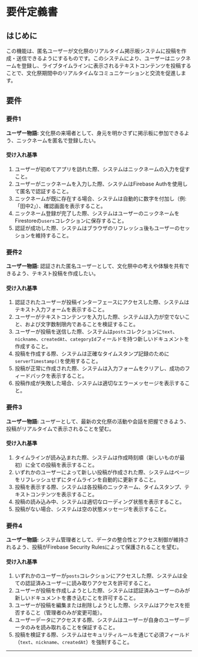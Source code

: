 # 要件定義書

## はじめに

この機能は、匿名ユーザーが文化祭のリアルタイム掲示板システムに投稿を作成・送信できるようにするものです。このシステムにより、ユーザーはニックネームを登録し、ライブタイムラインに表示されるテキストコンテンツを投稿することで、文化祭期間中のリアルタイムなコミュニケーションと交流を促進します。

## 要件

### 要件1

**ユーザー物語:** 文化祭の来場者として、身元を明かさずに掲示板に参加できるよう、ニックネームを匿名で登録したい。

#### 受け入れ基準

1.  ユーザーが初めてアプリを訪れた際、システムはニックネームの入力を促すこと。
2.  ユーザーがニックネームを入力した際、システムはFirebase Authを使用して匿名で認証すること。
3.  ニックネームが既に存在する場合、システムは自動的に数字を付加し（例: 「田中2」）、確認画面を表示すること。
4.  ニックネーム登録が完了した際、システムはユーザーのニックネームをFirestoreの`users`コレクションに保存すること。
5.  認証が成功した際、システムはブラウザのリフレッシュ後もユーザーのセッションを維持すること。

### 要件2

**ユーザー物語:** 認証された匿名ユーザーとして、文化祭中の考えや体験を共有できるよう、テキスト投稿を作成したい。

#### 受け入れ基準

1.  認証されたユーザーが投稿インターフェースにアクセスした際、システムはテキスト入力フォームを表示すること。
2.  ユーザーがテキストコンテンツを入力した際、システムは入力が空でないこと、および文字数制限内であることを検証すること。
3.  ユーザーが投稿を送信した際、システムは`posts`コレクションに`text`、`nickname`、`createdAt`、`categoryId`フィールドを持つ新しいドキュメントを作成すること。
4.  投稿を作成する際、システムは正確なタイムスタンプ記録のために`serverTimestamp()`を使用すること。
5.  投稿が正常に作成された際、システムは入力フォームをクリアし、成功のフィードバックを表示すること。
6.  投稿作成が失敗した場合、システムは適切なエラーメッセージを表示すること。

### 要件3

**ユーザー物語:** ユーザーとして、最新の文化祭の活動や会話を把握できるよう、投稿がリアルタイムで表示されることを望む。

#### 受け入れ基準

1.  タイムラインが読み込まれた際、システムは作成時刻順（新しいものが最初）に全ての投稿を表示すること。
2.  いずれかのユーザーによって新しい投稿が作成された際、システムはページをリフレッシュせずにタイムラインを自動的に更新すること。
3.  投稿を表示する際、システムは各投稿のニックネーム、タイムスタンプ、テキストコンテンツを表示すること。
4.  投稿の読み込み中、システムは適切なローディング状態を表示すること。
5.  投稿がない場合、システムは空の状態メッセージを表示すること。

### 要件4

**ユーザー物語:** システム管理者として、データの整合性とアクセス制御が維持されるよう、投稿がFirebase Security Rulesによって保護されることを望む。

#### 受け入れ基準

1.  いずれかのユーザーが`posts`コレクションにアクセスした際、システムは全ての認証済みユーザーに読み取りアクセスを許可すること。
2.  ユーザーが投稿を作成しようとした際、システムは認証済みユーザーのみが新しいドキュメントを書き込むことを許可すること。
3.  ユーザーが投稿を編集または削除しようとした際、システムはアクセスを拒否すること（管理者のみが変更可能）。
4.  ユーザーデータにアクセスする際、システムはユーザーが自身のユーザーデータのみを読み取れることを保証すること。
5.  投稿を検証する際、システムはセキュリティルールを通じて必須フィールド（`text`、`nickname`、`createdAt`）を強制すること。

---
